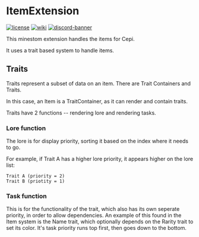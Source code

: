 # ItemExtension  
[![license](https://img.shields.io/github/license/Project-Cepi/ItemExtension?style=for-the-badge&color=b2204c)](../LICENSE)
[![wiki](https://img.shields.io/badge/documentation-wiki-74aad6?style=for-the-badge)](https://project-cepi.github.io/docs/tools/items)
[![discord-banner](https://img.shields.io/discord/706185253441634317?label=discord&style=for-the-badge&color=7289da)](https://discord.cepi.world/8K8WMGV)

This minestom extension handles the items for Cepi.  

It uses a trait based system to handle items.  
   
## Traits  
  Traits represent a subset of data on an item. There are Trait Containers and Traits.  
   
 In this case, an Item is a TraitContainer, as it can render and contain traits.  
   
 Traits have 2 functions -- rendering lore and rendering tasks.  
   
### Lore function  
The lore is for display priority, sorting it based on the index where it needs  
 to go.  
   
 For example, if Trait A has a higher lore priority, it appears higher on the lore list:  
   
```  
Trait A (priority = 2)
Trait B (priotity = 1)
```

### Task function

This is for the functionality of the trait, which also has its own seperate priority, in order to allow dependencies. An example of this found in the Item system is the Name trait, which optionally depends on the Rarity trait to set its color. It's task priority runs top first, then goes down to the bottom.
